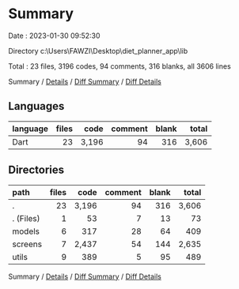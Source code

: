 # Summary

Date : 2023-01-30 09:52:30

Directory c:\\Users\\FAWZI\\Desktop\\diet_planner_app\\lib

Total : 23 files,  3196 codes, 94 comments, 316 blanks, all 3606 lines

Summary / [Details](details.md) / [Diff Summary](diff.md) / [Diff Details](diff-details.md)

## Languages
| language | files | code | comment | blank | total |
| :--- | ---: | ---: | ---: | ---: | ---: |
| Dart | 23 | 3,196 | 94 | 316 | 3,606 |

## Directories
| path | files | code | comment | blank | total |
| :--- | ---: | ---: | ---: | ---: | ---: |
| . | 23 | 3,196 | 94 | 316 | 3,606 |
| . (Files) | 1 | 53 | 7 | 13 | 73 |
| models | 6 | 317 | 28 | 64 | 409 |
| screens | 7 | 2,437 | 54 | 144 | 2,635 |
| utils | 9 | 389 | 5 | 95 | 489 |

Summary / [Details](details.md) / [Diff Summary](diff.md) / [Diff Details](diff-details.md)